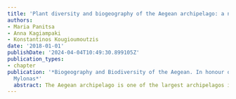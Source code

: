```yaml
---
title: 'Plant diversity and biogeography of the Aegean archipelago: a new synthesis'
authors:
- Maria Panitsa
- Anna Kagiampaki
- Konstantinos Kougioumoutzis
date: '2018-01-01'
publishDate: '2024-04-04T10:49:30.899105Z'
publication_types:
- chapter
publication: '*Biogeography and Biodiversity of the Aegean. In honour of Prof. Moysis
  Mylonas*'
  abstract: The Aegean archipelago is one of the largest archipelagos in the world and has long fascinated biogeographers due to its high environmental heterogeneity, complex palaeogeography, high diversity and endemism. In this study, prominence has been given to the plant diversity and biogeography of the Aegean area. After describing the phytogeographical aspects in the Aegean archipelago from the first division in phytogeographical areas, the current widely used subdivisions to the recent aspects of the Aegean phytogeographical classification, a synoptic analysis of the Aegean plant diversity is presented focusing on the Aegean endemics, the range-restricted plant taxa, the single island endemics, the protected plant taxa and the most Critically Endangered ones. Plant diversification and speciation in the Aegean and factors driving them, as revealed by molecular studies, are discussed briefly. The ruderal, alien and invasive plant taxa richness has also been mentioned. Emphasis is also given to small islands and islets plant species diversity. Factors affecting plant species richness in the Aegean, such as the long-lasting human presence, climate, area, elevation, habitat diversity, isolation, geological substrate and structure are discussed on the basis of different biogeographical studies concerning the Aegean area.
---
```

